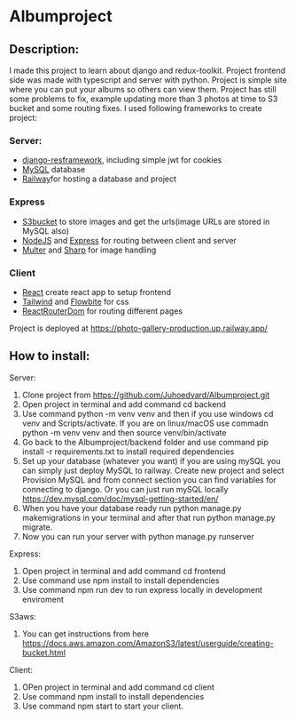 # Albumproject

## Description: 

I made this project to learn about django and redux-toolkit. Project frontend side was made with typescript and server with python. Project is simple site where you can put your albums so others can view them. Project has still some problems to fix, example updating more than 3 photos at time to S3 bucket and some routing fixes. I used following frameworks to create project: 

### Server: 

- [django-resframework](https://www.django-rest-framework.org/), including simple jwt for cookies
- [MySQL](https://www.mysql.com/) database
- [Railway](https://railway.app/)for hosting a database and project
  
### Express

- [S3bucket](https://s3.console.aws.amazon.com/s3/get-started?region=eu-north-1&region=eu-north-1) to store images and get the urls(image URLs are stored in MySQL also)
- [NodeJS](https://nodejs.org/en) and [Express](https://expressjs.com/) for routing between client and server
- [Multer](https://github.com/expressjs/multer) and [Sharp](https://www.npmjs.com/package/express-sharp) for image handling
  
 ### Client

- [React](https://create-react-app.dev/) create react app to setup frontend
- [Tailwind](https://tailwindcss.com/) and [Flowbite](https://www.flowbite-react.com/) for css
- [ReactRouterDom](https://reactrouter.com/en/main) for routing different pages

Project is deployed at https://photo-gallery-production.up.railway.app/

## How to install: 
 Server:

1. Clone project from https://github.com/Juhoedvard/Albumproject.git
2. Open project in terminal and add command cd backend
3. Use command python -m venv venv and then if you use windows cd venv and Scripts/activate. If you are on linux/macOS use commadn python -m venv venv and then source venv/bin/activate
4. Go back to the Albumproject/backend folder and use command pip install -r requirements.txt to install required dependencies
5. Set up your database (whatever you want) if you are using mySQL you can simply just deploy MySQL to railway. Create new project and select Provision MySQL and from connect section you can find variables for connecting to django. Or you can just run mySQL locally https://dev.mysql.com/doc/mysql-getting-started/en/
6. When you have your database ready run python manage.py makemigrations in your terminal and after that run python manage.py migrate.
7. Now you can run your server with python manage.py runserver

 Express: 

1. Open project in terminal and add command cd frontend
2. Use command use npm install to install dependencies
3. Use command npm run dev to run express locally in development enviroment

 S3aws:

1. You can get instructions from here https://docs.aws.amazon.com/AmazonS3/latest/userguide/creating-bucket.html

 Client:
1. OPen project in terminal and add command cd client
2. Use command npm install to install dependencies
3. Use command npm start to start your client.

